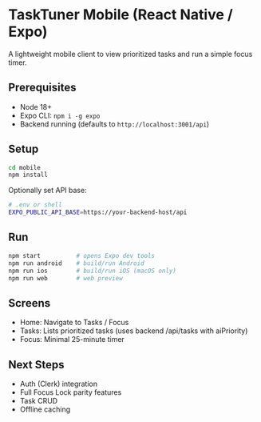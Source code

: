 # TaskTuner Mobile (React Native / Expo)

A lightweight mobile client to view prioritized tasks and run a simple focus timer.

## Prerequisites
- Node 18+
- Expo CLI: `npm i -g expo`
- Backend running (defaults to `http://localhost:3001/api`)

## Setup
```bash
cd mobile
npm install
```

Optionally set API base:
```bash
# .env or shell
EXPO_PUBLIC_API_BASE=https://your-backend-host/api
```

## Run
```bash
npm start          # opens Expo dev tools
npm run android    # build/run Android
npm run ios        # build/run iOS (macOS only)
npm run web        # web preview
```

## Screens
- Home: Navigate to Tasks / Focus
- Tasks: Lists prioritized tasks (uses backend /api/tasks with aiPriority)
- Focus: Minimal 25-minute timer

## Next Steps
- Auth (Clerk) integration
- Full Focus Lock parity features
- Task CRUD
- Offline caching
